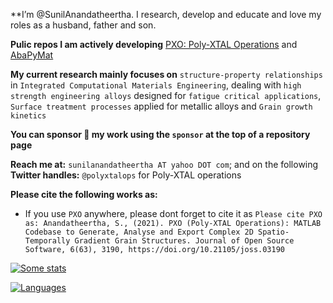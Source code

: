 **I’m @SunilAnandatheertha. I research, develop and educate and love my roles as a husband, father and son.

**Pulic repos I am actively developing** [PXO: Poly-XTAL Operations](https://github.com/SunilAnandatheertha/PXO) and [AbaPyMat](https://github.com/SunilAnandatheertha/ABAPYMAT)

**My current research mainly focuses on** `structure-property relationships` in `Integrated Computational Materials Engineering`, dealing with `high strength engineering alloys` designed for `fatigue critical applications`, `Surface treatment processes` applied for metallic alloys and `Grain growth kinetics`

**You can sponsor :gift_heart: my work using the `sponsor` at the top of a repository page**

**Reach me at:** `sunilanandatheertha AT yahoo DOT com`; and on the following **Twitter handles:** `@polyxtalops` for Poly-XTAL operations

**Please cite the following works as:**
- If you use `PXO` anywhere, please dont forget to cite it as ```Please cite PXO as: Anandatheertha, S., (2021). PXO (Poly-XTAL Operations): MATLAB Codebase to Generate, Analyse and Export Complex 2D Spatio-Temporally Gradient Grain Structures. Journal of Open Source Software, 6(63), 3190, https://doi.org/10.21105/joss.03190```

[![Some stats](https://github-readme-stats.vercel.app/api?username=SunilAnandatheertha&theme=blue-green)](https://github.com/SunilAnandatheertha/github-readme-stats)

[![Languages](https://github-readme-stats.vercel.app/api/top-langs/?username=SunilAnandatheertha&theme=blue-green)](https://github.com/SunilAnandatheertha/github-readme-stats)
